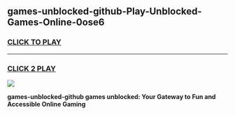 
## games-unblocked-github-Play-Unblocked-Games-Online-0ose6
<h3>
<a href="https://premium76.site?title=games-unblocked-github&ref=25A">CLICK TO PLAY</a></h3>
<hr>

<h3>
<a href="https://premium76.site?title=games-unblocked-github&ref=25A">CLICK 2 PLAY</a>
  
</h3>

<a href="https://premium76.site?title=games-unblocked-github&ref=25A"><img src="https://clearcache.store/games.png"></a>


**games-unblocked-github games unblocked: Your Gateway to Fun and Accessible Online Gaming**
